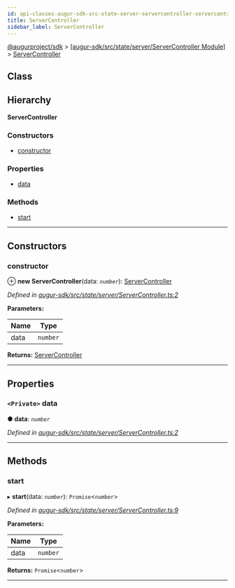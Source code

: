 ```yaml
---
id: api-classes-augur-sdk-src-state-server-servercontroller-servercontroller
title: ServerController
sidebar_label: ServerController
---
```


[@augurproject/sdk](api-readme.md) > [[augur-sdk/src/state/server/ServerController Module]](api-modules-augur-sdk-src-state-server-servercontroller-module.md) > [ServerController](api-classes-augur-sdk-src-state-server-servercontroller-servercontroller.md)

## Class

## Hierarchy

**ServerController**

### Constructors

* [constructor](api-classes-augur-sdk-src-state-server-servercontroller-servercontroller.md#constructor)

### Properties

* [data](api-classes-augur-sdk-src-state-server-servercontroller-servercontroller.md#data)

### Methods

* [start](api-classes-augur-sdk-src-state-server-servercontroller-servercontroller.md#start)

---

## Constructors

<a id="constructor"></a>

###  constructor

⊕ **new ServerController**(data: *`number`*): [ServerController](api-classes-augur-sdk-src-state-server-servercontroller-servercontroller.md)

*Defined in [augur-sdk/src/state/server/ServerController.ts:2](https://github.com/AugurProject/augur/blob/304ca83772/packages/augur-sdk/src/state/server/ServerController.ts#L2)*

**Parameters:**

| Name | Type |
| ------ | ------ |
| data | `number` |

**Returns:** [ServerController](api-classes-augur-sdk-src-state-server-servercontroller-servercontroller.md)

___

## Properties

<a id="data"></a>

### `<Private>` data

**● data**: *`number`*

*Defined in [augur-sdk/src/state/server/ServerController.ts:2](https://github.com/AugurProject/augur/blob/304ca83772/packages/augur-sdk/src/state/server/ServerController.ts#L2)*

___

## Methods

<a id="start"></a>

###  start

▸ **start**(data: *`number`*): `Promise`<`number`>

*Defined in [augur-sdk/src/state/server/ServerController.ts:9](https://github.com/AugurProject/augur/blob/304ca83772/packages/augur-sdk/src/state/server/ServerController.ts#L9)*

**Parameters:**

| Name | Type |
| ------ | ------ |
| data | `number` |

**Returns:** `Promise`<`number`>

___

